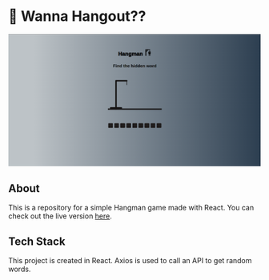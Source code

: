 # 🚀 Wanna Hangout??
<img src="./Site-preview.png" alt="Site preview" />

## About
This is a repository for a simple Hangman game made with React. You can check out the live version [here](https://jocular-kulfi-92a443.netlify.app/).


## Tech Stack
This project is created in React.  Axios is used to call an API to get random words.

